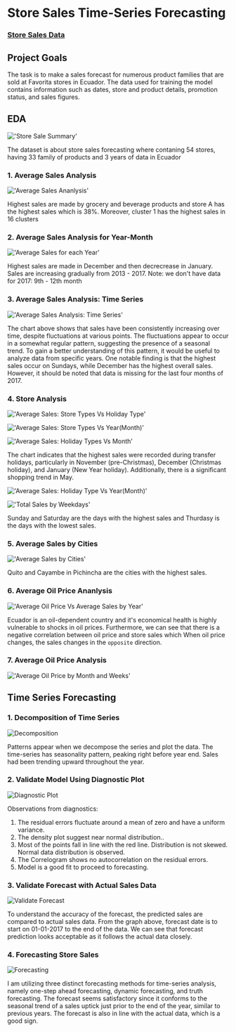 # Store Sales Time-Series Forecasting

### [Store Sales Data](https://www.kaggle.com/competitions/store-sales-time-series-forecasting)

## Project Goals

The task is to make a sales forecast for numerous product families that are sold at Favorita stores in Ecuador. The data used for training the model contains information such as dates, store and product details, promotion status, and sales figures.
## EDA
!['Store Sale Summary'](output\figures\store_sales_summary.png)

The dataset is about store sales forecasting where contaning 54 stores, having 33 family of products and 3 years of data in Ecuador

### 1. Average Sales Analysis

!['Average Sales Ananlysis'](output\figures\average_sales_analysis.png)

Highest sales are made by grocery and beverage products and store A has the highest sales which is 38%. Moreover, cluster 1 has the highest sales in 16 clusters

### 2. Average Sales Analysis for Year-Month

!['Average Sales for each Year'](output\figures\average_sales_each_year.png)

Highest sales are made in December and then decrecrease in January. Sales are increasing gradually from 2013 - 2017. Note: we don't have data for 2017: 9th - 12th month 

### 3. Average Sales Analysis: Time Series

!['Average Sales Analysis: Time Series'](output\figures\average_sales_analysis_time_series.png)

The chart above shows that sales have been consistently increasing over time, despite fluctuations at various points. The fluctuations appear to occur in a somewhat regular pattern, suggesting the presence of a seasonal trend. To gain a better understanding of this pattern, it would be useful to analyze data from specific years. One notable finding is that the highest sales occur on Sundays, while December has the highest overall sales. However, it should be noted that data is missing for the last four months of 2017.

### 4. Store Analysis

!['Average Sales: Store Types Vs Holiday Type'](output\figures\average_sales_store_holiday.png)

!['Average Sales: Store Types Vs Year(Month)'](output\figures\average_sales_store_year.png)

!['Average Sales: Holiday Types Vs Month'](output\figures\average_sales_holiday_month.png)

The chart indicates that the highest sales were recorded during transfer holidays, particularly in November (pre-Christmas), December (Christmas holiday), and January (New Year holiday). Additionally, there is a significant shopping trend in May.

!['Average Sales: Holiday Type Vs Year(Month)'](output\figures\average_sales_holiday_year.png)

!['Total Sales by Weekdays'](output\figures\Total_Sales_by_Weekday_and_Year.png)

Sunday and Saturday are the days with the highest sales and Thurdasy is the days with the lowest sales.

### 5. Average Sales by Cities

!['Average Sales by Cities'](output\figures\average_sales_by_cities.png)

Quito and Cayambe in Pichincha are the cities with the highest sales.

### 6. Average Oil Price Ananlysis

!['Average Oil Price Vs Average Sales by Year'](output\figures\Average_Sales_and_Oil_Price_by_Year.png)

Ecuador is an oil-dependent country and it's economical health is highly vulnerable to shocks in oil prices. Furthermore, we can see that there is a negative correlation between oil price and store sales which When oil price changes, the sales changes in the `opposite` direction.

### 7. Average Oil Price Analysis

!['Average Oil Price by Month and Weeks'](output\figures\average_oil_price_month_quarter.png)

## Time Series Forecasting

### 1. Decomposition of Time Series

![Decomposition](output\figures\decomposition.png)

Patterns appear when we decompose the series and plot the data. The time-series has seasonality pattern, peaking right before year end. Sales had been trending upward throughout the year.

### 2. Validate Model Using Diagnostic Plot

![Diagnostic Plot](output\figures\diagnostics.png)

Observations from diagnostics:
1. The residual errors fluctuate around a mean of zero and have a uniform variance.
2. The density plot suggest near normal distribution..
3. Most of the points fall in line with the red line. Distribution is not skewed. Normal data distribution is observed.
4. The Correlogram shows no autocorrelation on the residual errors.
5. Model is a good fit to proceed to forecasting.

### 3. Validate Forecast with Actual Sales Data

![Validate Forecast](output\figures\prediction.png)

To understand the accuracy of the forecast, the predicted sales are compared to actual sales data. From the graph above, forecast date is to start on 01-01-2017 to the end of the data. We can see that forecast prediction looks acceptable as it follows the actual data closely.

### 4. Forecasting Store Sales

![Forecasting](output\figures\prediction2.png)

I am utilizing three distinct forecasting methods for time-series analysis, namely one-step ahead forecasting, dynamic forecasting, and truth forecasting. The forecast seems satisfactory since it conforms to the seasonal trend of a sales uptick just prior to the end of the year, similar to previous years. The forecast is also in line with the actual data, which is a good sign.
